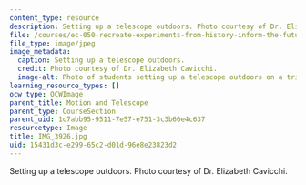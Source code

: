 ```yaml
---
content_type: resource
description: Setting up a telescope outdoors. Photo courtesy of Dr. Elizabeth Cavicchi.
file: /courses/ec-050-recreate-experiments-from-history-inform-the-future-from-the-past-galileo-january-iap-2010/15431d3ce29965c2d01d96e8e23823d2_IMG_3926.jpg
file_type: image/jpeg
image_metadata:
  caption: Setting up a telescope outdoors.
  credit: Photo courtesy of Dr. Elizabeth Cavicchi.
  image-alt: Photo of students setting up a telescope outdoors on a tripod.
learning_resource_types: []
ocw_type: OCWImage
parent_title: Motion and Telescope
parent_type: CourseSection
parent_uid: 1c7abb95-9511-7e57-e751-3c3b66e4c637
resourcetype: Image
title: IMG_3926.jpg
uid: 15431d3c-e299-65c2-d01d-96e8e23823d2
---
```

Setting up a telescope outdoors. Photo courtesy of Dr. Elizabeth Cavicchi.